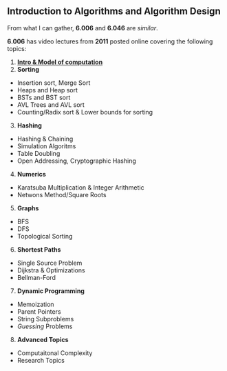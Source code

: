 Introduction to Algorithms and Algorithm Design
-----------------------------------------------
From what I can gather, **6.006** and **6.046** are *similar*.

**6.006** has video lectures from **2011** posted online covering the following topics:

1. [**Intro & Model of computation**](./lect1.md)
2. **Sorting**
  * Insertion sort, Merge Sort
  * Heaps and Heap sort
  * BSTs and BST sort
  * AVL Trees and AVL sort
  * Counting/Radix sort & Lower bounds for sorting
3. **Hashing**
  * Hashing & Chaining
  * Simulation Algoritms
  * Table Doubling 
  * Open Addressing, Cryptographic Hashing
4. **Numerics**
  * Karatsuba Multiplication & Integer Arithmetic
  * Netwons Method/Square Roots
5. **Graphs**
  * BFS
  * DFS
  * Topological Sorting
6. **Shortest Paths**
  * Single Source Problem
  * Dijkstra & Optimizations
  * Bellman-Ford
7. **Dynamic Programming**
  * Memoization
  * Parent Pointers
  * String Subproblems
  * *Guessing* Problems
8. **Advanced Topics**
  * Computaitonal Complexity
  * Research Topics


